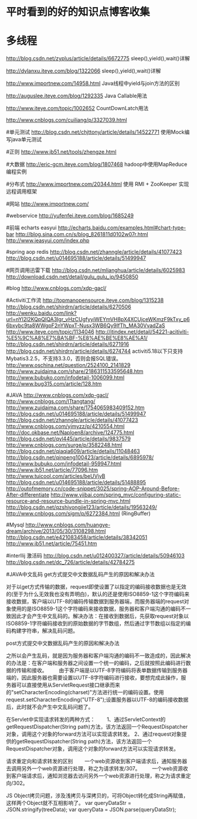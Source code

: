 # 平时看到的好的知识点博客收集
# 多线程
http://blog.csdn.net/zyplus/article/details/6672775   sleep(),yield(),wait()详解

http://dylanxu.iteye.com/blog/1322066   sleep(),yield(),wait()详解

http://www.importnew.com/14958.html   Java线程中yield与join方法的区别

http://auguslee.iteye.com/blog/1292335    Java Callable用法

http://www.iteye.com/topic/1002652    CountDownLatch用法

http://www.cnblogs.com/cuiliang/p/3327039.html

#单元测试
http://blog.csdn.net/chjttony/article/details/14522771      使用Mock编写java单元测试


#正则
http://www.jb51.net/tools/zhengze.html


#大数据
http://eric-gcm.iteye.com/blog/1807468    hadoop中使用MapReduce编程实例


#分布式
http://www.importnew.com/20344.html   使用 RMI + ZooKeeper 实现远程调用框架


#网站
http://www.importnew.com/

#webservice
http://yufenfei.iteye.com/blog/1685249

#前端
echarts   easyui
http://echarts.baidu.com/examples.html#chart-type-bar
http://blog.sina.com.cn/s/blog_8261811d0102w07r.html
http://www.jeasyui.com/index.php

#spring aop redis
http://blog.csdn.net/zhanngle/article/details/41077423
http://blog.csdn.net/u014695188/article/details/51499947

#网页调用迅雷下载
http://blog.csdn.net/mlianghua/article/details/6025983
http://download.csdn.net/detail/gulu_gulu_jp/9450850

#blog
http://www.cnblogs.com/xdp-gacl/

#Activiti工作流
http://topmanopensource.iteye.com/blog/1315238
http://blog.csdn.net/shirdrn/article/details/6270506
http://wenku.baidu.com/link?url=nYI2l2KQpQIQA3Igr_vHzCUgfyyiWEYmVH8pX4XCUjceWKmzF9kTxy_p66bxybc9ta8WWgpF2nYWpxT-Nusx3WB6Qy9IfTh_MA30VvadZaS
http://www.iteye.com/topic/1134046
http://itindex.net/detail/54221-acitiviti-%E5%9C%A8%E7%BA%BF-%E8%AE%BE%E8%AE%A1/
http://blog.csdn.net/shirdrn/article/details/6271916
http://blog.csdn.net/shirdrn/article/details/6274744
activiti5.18以下只支持Mybatis3.2.5，不支持3.3.0，否则会报SQL错误。
http://www.oschina.net/question/2524100_2141829
http://www.zuidaima.com/share/2186311533595648.htm
http://www.bubuko.com/infodetail-1006099.html
http://www.bug315.com/article/128.htm

#JAVA
http://www.cnblogs.com/xdp-gacl/
http://www.cnblogs.com/ITtangtang/
http://www.zuidaima.com/share/1754065983409152.htm
http://blog.csdn.net/u014695188/article/details/51499947
http://blog.csdn.net/zhanngle/article/details/41077423
http://www.cnblogs.com/yjmyzz/p/4210554.html
http://doc.okbase.net/Naploen8/archive/124775.html
http://blog.csdn.net/qyl445/article/details/9837579
http://www.cnblogs.com/surge/p/3582248.html
http://blog.csdn.net/qiaqia609/article/details/11048463
http://blog.csdn.net/qinpeng100423/article/details/6895978/
http://www.bubuko.com/infodetail-959947.html
http://www.jb51.net/article/77096.htm
http://www.tuicool.com/articles/beUVjyB
http://blog.csdn.net/u014695188/article/details/51488895
http://outofmemory.cn/code-snippet/3025/spring-AOP-Around-Before-After-differentiate
http://www.yiibai.com/spring_mvc/configuring-static-resource-and-resource-bundle-in-spring-mvc.html
http://blog.csdn.net/qzshiyongjie123/article/details/19563249/
http://www.cnblogs.com/sigm/p/6272384.html  (RingBuffer)


#Mysql
http://www.cnblogs.com/huangye-dream/archive/2013/05/30/3108298.html
http://blog.csdn.net/e421083458/article/details/38342051
http://www.jb51.net/article/75451.htm

#interllij 激活码
http://blog.csdn.net/u012400327/article/details/50946103
http://blog.csdn.net/dc_726/article/details/42784275

#JAVA中文乱码
get方式提交中文数据乱码产生的原因和解决办法

对于以get方式传输的数据，request即使设置了以指定的编码接收数据也是无效的(至于为什么无效我也没有弄明白)，默认的还是使用ISO8859-1这个字符编码来接收数据，客户端以UTF-8的编码传输数据到服务器端，而服务器端的request对象使用的是ISO8859-1这个字符编码来接收数据，服务器和客户端沟通的编码不一致因此才会产生中文乱码的。解决办法：在接收到数据后，先获取request对象以ISO8859-1字符编码接收到的原始数据的字节数组，然后通过字节数组以指定的编码构建字符串，解决乱码问题。

post方式提交中文数据乱码产生的原因和解决办法

之所以会产生乱码，就是因为服务器和客户端沟通的编码不一致造成的，因此解决的办法是：在客户端和服务器之间设置一个统一的编码，之后就按照此编码进行数据的传输和接收。
　　由于客户端是以UTF-8字符编码将表单数据传输到服务器端的，因此服务器也需要设置以UTF-8字符编码进行接收，要想完成此操作，服务器可以直接使用从ServletRequest接口继承而来的"setCharacterEncoding(charset)"方法进行统一的编码设置。使用request.setCharacterEncoding("UTF-8");设置服务器以UTF-8的编码接收数据后，此时就不会产生中文乱码问题了。

在Servlet中实现请求转发的两种方式：
　　1、通过ServletContext的getRequestDispatcher(String path)方法，该方法返回一个RequestDispatcher对象，调用这个对象的forward方法可以实现请求转发。
2、通过request对象提供的getRequestDispatcher(String path)方法，该方法返回一个RequestDispatcher对象，调用这个对象的forward方法可以实现请求转发。

请求重定向和请求转发的区别
　　一个web资源收到客户端请求后，通知服务器去调用另外一个web资源进行处理，称之为请求转发/307。
　　一个web资源收到客户端请求后，通知浏览器去访问另外一个web资源进行处理，称之为请求重定向/302。




JS Object拷贝问题，涉及浅拷贝与深拷贝的，可将Object转化成String再赋值，这样两个Object就不互相影响了。
var queryDataStr = JSON.stringify(treeData);
var queryData = JSON.parse(queryDataStr);
